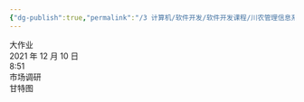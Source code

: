 ```yaml
---
{"dg-publish":true,"permalink":"/3 计算机/软件开发/软件开发课程/川农管理信息系统/大作业/","title":"大作业"}
---
```



大作业  
2021 年 12 月 10 日  
8:51  
市场调研  
甘特图